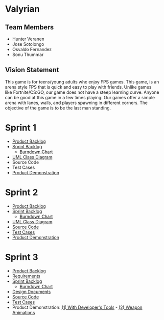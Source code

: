 # Valyrian

## Team Members

- Hunter Veranen
- Jose Sotolongo
- Osvaldo Fernandez
- Sonu Thummar

## Vision Statement

This game is for teens/young adults who enjoy FPS games. This game, is an arena style FPS
that is quick and easy to play with friends. Unlike games like Fortnite/CS:GO, our game does not
have a steep learning curve. Anyone can be good at this game in a few times playing. Our games offer
a simple arena with lanes, walls, and players spawning in different corners. The objective of the game
is to be the last man standing.

# Sprint 1

- [Product Backlog](https://docs.google.com/spreadsheets/d/1NJ3w4OmEa107pmdiB-9LuKJW2Jc6jOqnqPaMKcuhT1o/edit?usp=sharing)
- [Sprint Backlog](https://valyrian.myjetbrains.com/youtrack/agiles/103-2/104-2?backlog)
  - [Burndown Chart](https://valyrian.myjetbrains.com/youtrack/agiles/103-2/104-2?chart)
- [UML Class Diagram](https://drive.google.com/file/d/1o8VDXDMizd7XaXiN0sHYLJVWjnXxRLBb/view?usp=sharing)
- Source Code
- Test Cases
- [Product Demonstration](https://youtu.be/QbCcuO10zCs)

# Sprint 2

- [Product Backlog](https://docs.google.com/spreadsheets/d/1NJ3w4OmEa107pmdiB-9LuKJW2Jc6jOqnqPaMKcuhT1o/edit?usp=sharing)
- [Sprint Backlog](https://valyrian.myjetbrains.com/youtrack/agiles/103-2/104-3)
  - [Burndown Chart](https://valyrian.myjetbrains.com/youtrack/agiles/103-2/104-2?chart)
- [UML Class Diagram](https://drive.google.com/file/d/1o8VDXDMizd7XaXiN0sHYLJVWjnXxRLBb/view?usp=sharing)
- [Source Code](https://github.com/powerSeries/Valyrian/tree/master/Valyrian%20Game/Assets/src)
- [Test Cases](https://github.com/powerSeries/Valyrian/tree/develop/Test%20Approach)
- [Product Demonstration](https://www.youtube.com/watch?v=5HELV9ZQR_0&feature=youtu.be)

# Sprint 3

- [Product Backlog](https://docs.google.com/spreadsheets/d/1NJ3w4OmEa107pmdiB-9LuKJW2Jc6jOqnqPaMKcuhT1o/edit?usp=sharing)
- [Requirements](https://docs.google.com/spreadsheets/d/1kNBC-PaqTekk6iC0a8yWr35GvO_fCG8NWrc9WcxG8iA/edit?usp=sharing)
- [Sprint Backlog](https://valyrian.myjetbrains.com/youtrack/agiles/103-2/104-4)
  - [Burndown Chart](https://valyrian.myjetbrains.com/youtrack/agiles/103-2/104-4?chart)
- [Design Documents](https://github.com/powerSeries/Valyrian/tree/develop/DesignDocuments)
- [Source Code](https://github.com/powerSeries/Valyrian/tree/master/Valyrian%20Game/Assets/src)
- [Test Cases](https://github.com/powerSeries/Valyrian/tree/develop/Test%20Approach)
- Product Demonstration: [(1) With Developer's Tools](https://youtu.be/LgWb3166le4) - [(2) Weapon Animations](https://youtu.be/vm0qR0zDJuo)
